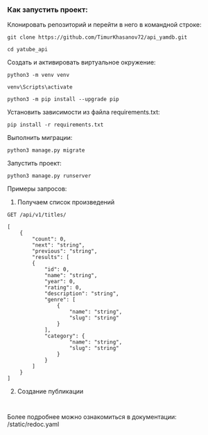 ### Как запустить проект:

Клонировать репозиторий и перейти в него в командной строке:

```
git clone https://github.com/TimurKhasanov72/api_yamdb.git
```

```
cd yatube_api
```

Cоздать и активировать виртуальное окружение:

```
python3 -m venv venv
```

```
venv\Scripts\activate
```

```
python3 -m pip install --upgrade pip
```

Установить зависимости из файла requirements.txt:

```
pip install -r requirements.txt
```

Выполнить миграции:

```
python3 manage.py migrate
```

Запустить проект:

```
python3 manage.py runserver
```

Примеры запросов:

1. Получаем список произведений

```
GET /api/v1/titles/

[
    {
        "count": 0,
        "next": "string",
        "previous": "string",
        "results": [
        {
            "id": 0,
            "name": "string",
            "year": 0,
            "rating": 0,
            "description": "string",
            "genre": [
                {
                    "name": "string",
                    "slug": "string"
                }
            ],
            "category": {
                    "name": "string",
                    "slug": "string"
                }
            }
        ]
    }
]
```


2. Создание публикации

```

```

```

```

Более подробнее можно ознакомиться в документации: /static/redoc.yaml
